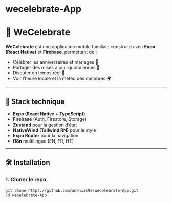 # wecelebrate-App
# 🎉 WeCelebrate

**WeCelebrate** est une application mobile familiale construite avec **Expo (React Native)** et **Firebase**, permettant de :
- Célébrer les anniversaires et mariages 🎂
- Partager des mises à jour quotidiennes 📝
- Discuter en temps réel 💬
- Voir l’heure locale et la météo des membres 🌍

---

## 🚀 Stack technique
- **Expo (React Native + TypeScript)**
- **Firebase** (Auth, Firestore, Storage)
- **Zustand** pour la gestion d’état
- **NativeWind (Tailwind RN)** pour le style
- **Expo Router** pour la navigation
- **i18n** multilingue (EN, FR, HT)

---

## 🛠️ Installation

### 1. Cloner le repo
```bash
git clone https://github.com/ananias90/wecelebrate-App.git
cd wecelebrate-App
